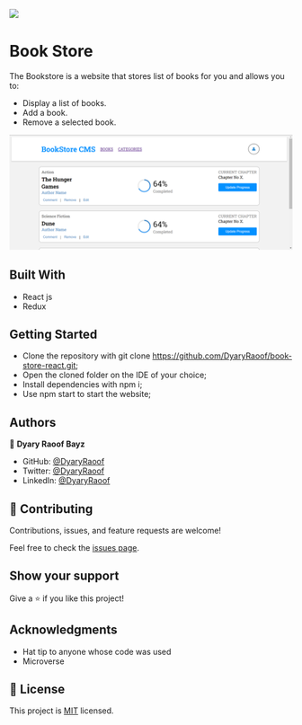 ![](https://img.shields.io/badge/Microverse-blueviolet)

# Book Store

The Bookstore is a website that stores list of books for you and allows you to:

- Display a list of books.
- Add a book.
- Remove a selected book.

![screenshot](./app_screenshot.png)

## Built With

- React js
- Redux
## Getting Started

- Clone the repository with git clone https://github.com/DyaryRaoof/book-store-react.git;
- Open the cloned folder on the IDE of your choice;
- Install dependencies with npm i;
- Use npm start to start the website;
## Authors

👤 **Dyary Raoof Bayz**

- GitHub: [@DyaryRaoof](https://github.com/DyaryRaoof)
- Twitter: [@DyaryRaoof](https://twitter.com/DyaryRaoof)
- LinkedIn: [@DyaryRaoof](https://linkedin.com/in/DyaryRaoof)

## 🤝 Contributing

Contributions, issues, and feature requests are welcome!

Feel free to check the [issues page](../../issues/).

## Show your support

Give a ⭐️ if you like this project!

## Acknowledgments

- Hat tip to anyone whose code was used
- Microverse

## 📝 License

This project is [MIT](./MIT.md) licensed.
